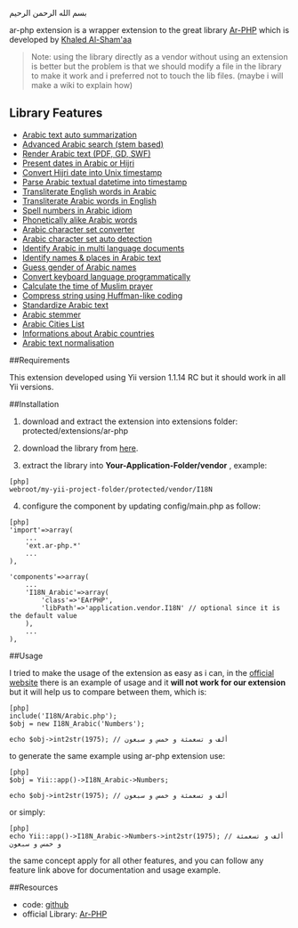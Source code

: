 ﻿بسم الله الرحمن الرحيم

ar-php extension is a wrapper extension to the great library [Ar-PHP](http://www.ar-php.org/) which is developed by [Khaled Al-Sham'aa](http://www.ar-php.org/about-php-arabic.html)

> Note: using the library directly as a vendor without using an extension is better but the problem is that we should modify a file in the library to make it work and i preferred not to touch the lib files. (maybe i will make a wiki to explain how)

## Library Features
* [Arabic text auto summarization](http://www.ar-php.org/ar-example-AutoSummarize-php-arabic.html)
* [Advanced Arabic search (stem based)](http://www.ar-php.org/Examples/ArQuery-php-arabic.html)
* [Render Arabic text (PDF, GD, SWF)](http://www.ar-php.org/Glyphs-example-php-arabic.html)
* [Present dates in Arabic or Hijri](http://www.ar-php.org/ar-example-Date-php-arabic.html)
* [Convert Hijri date into Unix timestamp](http://www.ar-php.org/ar-example-Mktime-php-arabic.html)
* [Parse Arabic textual datetime into timestamp](http://www.ar-php.org/ar-example-StrToTime-php-arabic.html)
* [Transliterate English words in Arabic](http://www.ar-php.org/ar-example-Transliteration-php-arabic.html)
* [Transliterate Arabic words in English](http://www.ar-php.org/example-EnTransliteration-php-arabic.html)
* [Spell numbers in Arabic idiom](http://www.ar-php.org/ar-example-Numbers-php-arabic.html)
* [Phonetically alike Arabic words](http://www.ar-php.org/ar-example-Soundex-php-arabic.html)
* [Arabic character set converter](http://www.ar-php.org/ar-example-CharsetC-php-arabic.html)
* [Arabic character set auto detection](http://www.ar-php.org/ar-example-CharsetD-php-arabic.html)
* [Identify Arabic in multi language documents](http://www.ar-php.org/ar-example-Identifier-php-arabic.html)
* [Identify names & places in Arabic text](http://www.ar-php.org/ar-example-WordTag-php-arabic.html)
* [Guess gender of Arabic names](http://www.ar-php.org/ar-example-Gender-php-arabic.html)
* [Convert keyboard language programmatically](http://www.ar-php.org/ar-example-KeySwap-php-arabic.html)
* [Calculate the time of Muslim prayer](http://www.ar-php.org/ar-example-Salat-php-arabic.html)
* [Compress string using Huffman-like coding](http://www.ar-php.org/ar-example-CompressStr-php-arabic.html)
* [Standardize Arabic text](http://www.ar-php.org/ar-example-Standard-php-arabic.html)
* [Arabic stemmer](http://www.ar-php.org/ar-example-Stemmer-php-arabic.html)
* [Arabic Cities List](http://www.ar-php.org/Examples/City-php-arabic.html)
* [Informations about Arabic countries](http://www.ar-php.org/Examples/Info-php-arabic.html)
* [Arabic text normalisation](http://www.ar-php.org/Examples/ArNormalise-php-arabic.html)

##Requirements

This extension developed using Yii version 1.1.14 RC but it should work in all Yii versions.

##Installation

1) download and extract the extension into extensions folder: protected/extensions/ar-php

2) download the library from [here](http://sourceforge.net/projects/ar-php/files/ar-php/).

3) extract the library into **Your-Application-Folder/vendor**   ,   example:
~~~
[php]
webroot/my-yii-project-folder/protected/vendor/I18N
~~~

4) configure the component by updating config/main.php as follow:
~~~
[php]
'import'=>array(
	...
	'ext.ar-php.*'
	...
),

'components'=>array(
	...
	'I18N_Arabic'=>array(
		'class'=>'EArPHP',
		'libPath'=>'application.vendor.I18N' // optional since it is the default value
	),
	...
),
~~~

##Usage

I tried to make the usage of the extension as easy as i can, in the [official website](http://www.ar-php.org/) there is an example of usage and it **will not work for our extension** but it will help us to compare between them, which is:
~~~
[php]
include('I18N/Arabic.php');
$obj = new I18N_Arabic('Numbers');

echo $obj->int2str(1975); // ألف و تسعمئة و خمس و سبعون
~~~

to generate the same example using ar-php extension use:
~~~
[php]
$obj = Yii::app()->I18N_Arabic->Numbers;

echo $obj->int2str(1975); // ألف و تسعمئة و خمس و سبعون 
~~~

or simply:
~~~
[php]
echo Yii::app()->I18N_Arabic->Numbers->int2str(1975); // ألف و تسعمئة و خمس و سبعون 
~~~

the same concept apply for all other features, and you can follow any feature link above for documentation and usage example.

##Resources
* code: [github](https://github.com/muaid/arphp.git)
* official Library: [Ar-PHP](http://www.ar-php.org/)
